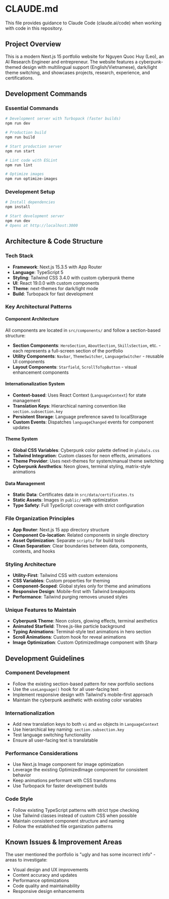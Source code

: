 # CLAUDE.md

This file provides guidance to Claude Code (claude.ai/code) when working with code in this repository.

## Project Overview

This is a modern Next.js 15 portfolio website for Nguyen Quoc Huy (Leo), an AI Research Engineer and entrepreneur. The website features a cyberpunk-themed design with multilingual support (English/Vietnamese), dark/light theme switching, and showcases projects, research, experience, and certifications.

## Development Commands

### Essential Commands
```bash
# Development server with Turbopack (faster builds)
npm run dev

# Production build
npm run build

# Start production server
npm run start

# Lint code with ESLint
npm run lint

# Optimize images
npm run optimize-images
```

### Development Setup
```bash
# Install dependencies
npm install

# Start development server
npm run dev
# Opens at http://localhost:3000
```

## Architecture & Code Structure

### Tech Stack
- **Framework**: Next.js 15.3.5 with App Router
- **Language**: TypeScript 5
- **Styling**: Tailwind CSS 3.4.0 with custom cyberpunk theme
- **UI**: React 19.0.0 with custom components
- **Theme**: next-themes for dark/light mode
- **Build**: Turbopack for fast development

### Key Architectural Patterns

#### Component Architecture
All components are located in `src/components/` and follow a section-based structure:
- **Section Components**: `HeroSection`, `AboutSection`, `SkillsSection`, etc. - each represents a full-screen section of the portfolio
- **Utility Components**: `Navbar`, `ThemeSwitcher`, `LanguageSwitcher` - reusable UI components
- **Layout Components**: `Starfield`, `ScrollToTopButton` - visual enhancement components

#### Internationalization System
- **Context-based**: Uses React Context (`LanguageContext`) for state management
- **Translation Keys**: Hierarchical naming convention like `section.subsection.key`
- **Persistent Storage**: Language preference saved to localStorage
- **Custom Events**: Dispatches `languageChanged` events for component updates

#### Theme System
- **Global CSS Variables**: Cyberpunk color palette defined in `globals.css`
- **Tailwind Integration**: Custom classes for neon effects, animations
- **Theme Provider**: Uses next-themes for system/manual theme switching
- **Cyberpunk Aesthetics**: Neon glows, terminal styling, matrix-style animations

#### Data Management
- **Static Data**: Certificates data in `src/data/certificates.ts`
- **Static Assets**: Images in `public/` with optimization
- **Type Safety**: Full TypeScript coverage with strict configuration

### File Organization Principles
- **App Router**: Next.js 15 app directory structure
- **Component Co-location**: Related components in single directory
- **Asset Optimization**: Separate `scripts/` for build tools
- **Clean Separation**: Clear boundaries between data, components, contexts, and hooks

### Styling Architecture
- **Utility-First**: Tailwind CSS with custom extensions
- **CSS Variables**: Custom properties for theming
- **Component-Scoped**: Global styles only for theme and animations
- **Responsive Design**: Mobile-first with Tailwind breakpoints
- **Performance**: Tailwind purging removes unused styles

### Unique Features to Maintain
- **Cyberpunk Theme**: Neon colors, glowing effects, terminal aesthetics
- **Animated Starfield**: Three.js-like particle background
- **Typing Animations**: Terminal-style text animations in hero section
- **Scroll Animations**: Custom hook for reveal animations
- **Image Optimization**: Custom OptimizedImage component with Sharp

## Development Guidelines

### Component Development
- Follow the existing section-based pattern for new portfolio sections
- Use the `useLanguage()` hook for all user-facing text
- Implement responsive design with Tailwind's mobile-first approach
- Maintain the cyberpunk aesthetic with existing color variables

### Internationalization
- Add new translation keys to both `vi` and `en` objects in `LanguageContext`
- Use hierarchical key naming: `section.subsection.key`
- Test language switching functionality
- Ensure all user-facing text is translatable

### Performance Considerations
- Use Next.js Image component for image optimization
- Leverage the existing OptimizedImage component for consistent behavior
- Keep animations performant with CSS transforms
- Use Turbopack for faster development builds

### Code Style
- Follow existing TypeScript patterns with strict type checking
- Use Tailwind classes instead of custom CSS when possible
- Maintain consistent component structure and naming
- Follow the established file organization patterns

## Known Issues & Improvement Areas

The user mentioned the portfolio is "ugly and has some incorrect info" - areas to investigate:
- Visual design and UX improvements
- Content accuracy and updates
- Performance optimizations
- Code quality and maintainability
- Responsive design enhancements